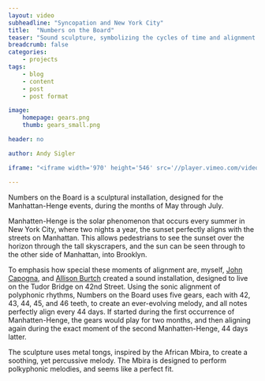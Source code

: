 ```yaml
---
layout: video
subheadline: "Syncopation and New York City"
title:  "Numbers on the Board"
teaser: "Sound sculpture, symbolizing the cycles of time and alignment during the Mannhattan-Henge events in New York City"
breadcrumb: false
categories:
    - projects
tags:
    - blog
    - content
    - post
    - post format

image:
    homepage: gears.png
    thumb: gears_small.png

header: no

author: Andy Sigler

iframe: "<iframe width='970' height='546' src='//player.vimeo.com/video/66297142' frameborder='0' allowfullscreen></iframe>"

---
```

Numbers on the Board is a sculptural installation, designed for the Manhattan-Henge events, during the months of May through July.

Manhatten-Henge is the solar phenomenon that occurs every summer in New York City, where two nights a year, the sunset perfectly aligns with the streets on Manhattan. This allows pedestrians to see the sunset over the horizon through the tall skyscrapers, and the sun can be seen through to the other side of Manhattan, into Brooklyn.

To emphasis how special these moments of alignment are, myself, <a href="http://johncapogna.com/" target="blank">John Capogna</a>, and <a href="http://www.allisonburtch.net/" target="blank">Allison Burtch</a> created a sound installation, designed to live on the Tudor Bridge on 42nd Street. Using the sonic alignment of polyphonic rhythms, Numbers on the Board uses five gears, each with 42, 43, 44, 45, and 46 teeth, to create an ever-evolving melody, and all notes perfectly align every 44 days. If started during the first occurrence of Manhatten-Henge, the gears would play for two months, and then aligning again during the exact moment of the second Manhatten-Henge, 44 days latter.

The sculpture uses metal tongs, inspired by the African Mbira, to create a soothing, yet percussive melody. The Mbira is designed to perform polkyphonic melodies, and seems like a perfect fit.